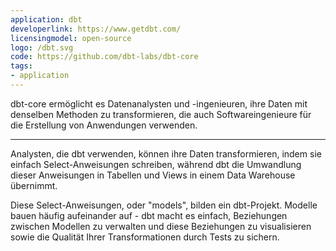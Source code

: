 ```yaml
---
application: dbt
developerlink: https://www.getdbt.com/
licensingmodel: open-source
logo: /dbt.svg
code: https://github.com/dbt-labs/dbt-core
tags:
- application
---
```

dbt-core ermöglicht es Datenanalysten und -ingenieuren, ihre Daten mit denselben Methoden zu transformieren, die auch Softwareingenieure für die Erstellung von Anwendungen verwenden.
    
---

Analysten, die dbt verwenden, können ihre Daten transformieren, indem sie einfach Select-Anweisungen schreiben, während dbt die Umwandlung dieser Anweisungen in Tabellen und Views in einem Data Warehouse übernimmt.

Diese Select-Anweisungen, oder "models", bilden ein dbt-Projekt. Modelle bauen häufig aufeinander auf - dbt macht es einfach, Beziehungen zwischen Modellen zu verwalten und diese Beziehungen zu visualisieren sowie die Qualität Ihrer Transformationen durch Tests zu sichern.
